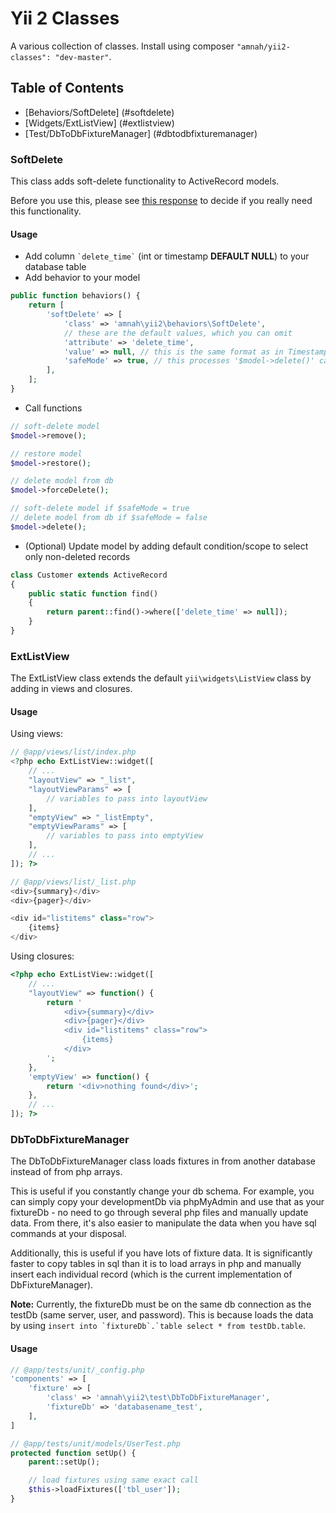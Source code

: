Yii 2 Classes
===============

A various collection of classes. Install using composer
```"amnah/yii2-classes": "dev-master"```.

## Table of Contents

* [Behaviors/SoftDelete] (#softdelete)
* [Widgets/ExtListView] (#extlistview)
* [Test/DbToDbFixtureManager] (#dbtodbfixturemanager)

### SoftDelete
This class adds soft-delete functionality to ActiveRecord models.

Before you use this, please see [this response](http://stackoverflow.com/a/2549940) to decide
if you really need this functionality.

#### Usage
* Add column ``` `delete_time` ``` (int or timestamp **DEFAULT NULL**) to your database table
* Add behavior to your model

```php
public function behaviors() {
    return [
        'softDelete' => [
            'class' => 'amnah\yii2\behaviors\SoftDelete',
            // these are the default values, which you can omit
            'attribute' => 'delete_time',
            'value' => null, // this is the same format as in TimestampBehavior
            'safeMode' => true, // this processes '$model->delete()' calls as soft-deletes
        ],
    ];
}
```

* Call functions

```php
// soft-delete model
$model->remove();

// restore model
$model->restore();

// delete model from db
$model->forceDelete();

// soft-delete model if $safeMode = true
// delete model from db if $safeMode = false
$model->delete();
```

* (Optional) Update model by adding default condition/scope to select only non-deleted records

```php
class Customer extends ActiveRecord
{
    public static function find()
    {
        return parent::find()->where(['delete_time' => null]);
    }
}
```

### ExtListView

The ExtListView class extends the default ```yii\widgets\ListView``` class by adding in
views and closures.

#### Usage

Using views:

```php
// @app/views/list/index.php
<?php echo ExtListView::widget([
    // ...
    "layoutView" => "_list",
    "layoutViewParams" => [
        // variables to pass into layoutView
    ],
    "emptyView" => "_listEmpty",
    "emptyViewParams" => [
        // variables to pass into emptyView
    ],
    // ...
]); ?>
```

```php
// @app/views/list/_list.php
<div>{summary}</div>
<div>{pager}</div>

<div id="listitems" class="row">
    {items}
</div>
```

Using closures:

```php
<?php echo ExtListView::widget([
    // ...
    "layoutView" => function() {
        return '
            <div>{summary}</div>
            <div>{pager}</div>
            <div id="listitems" class="row">
                {items}
            </div>
        ';
    },
    'emptyView' => function() {
        return '<div>nothing found</div>';
    },
    // ...
]); ?>
```

### DbToDbFixtureManager

The DbToDbFixtureManager class loads fixtures in from another database instead of from php arrays. 

This is useful if you constantly change your db schema. For example, you can simply copy your 
developmentDb via phpMyAdmin and use that as your fixtureDb - no need to go through several 
php files and manually update data. From there, it's also easier to manipulate the data when 
you have sql commands at your disposal.

Additionally, this is useful if you have lots of fixture data. It is significantly faster to 
copy tables in sql than it is to load arrays in php and manually insert each individual record 
(which is the current implementation of DbFixtureManager).

**Note:** Currently, the fixtureDb must be on the same db connection as the testDb (same server,
user, and password). This is because loads the data by using
```insert into `fixtureDb`.`table select * from testDb.table```.

#### Usage

```php
// @app/tests/unit/_config.php
'components' => [
    'fixture' => [
        'class' => 'amnah\yii2\test\DbToDbFixtureManager',
        'fixtureDb' => 'databasename_test',
    ],
]
```

```php
// @app/tests/unit/models/UserTest.php
protected function setUp() {
    parent::setUp();

    // load fixtures using same exact call
    $this->loadFixtures(['tbl_user']);
}
```